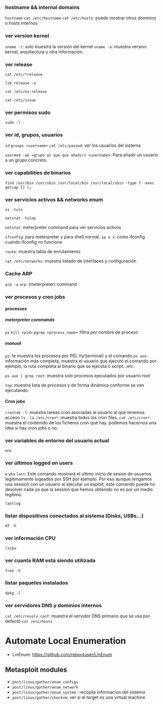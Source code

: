 ### hostname && internal domains
`hostname`
`cat /etc/hostname`
`cat /etc/hosts`: puede mostrar otros dominios o hosts internos
### ver version kernel
`uname -r`: solo muestra la versión del kernel
`uname -a`: muestra version kernel, arquitectura y otra información.
### ver release

`cat /etc/*release`

`lsb_release -a`

`cat /etc/os-release`


`cat /etc/issue`

### ver permisos sudo
`sudo -l`
### ver id, grupos, usuarios
`id`
`groups <username>`
`cat /etc/passwd`: ver los usuarios del sistema

`usermod -aG <grupo al que que añadir> <username>`: Para añadir un usuario a un grupo concreto.
### ver capabilities de binarios

```
find /usr/bin /usr/sbin /usr/local/bin /usr/local/sbin -type f -exec getcap {} \;
```
### ver servicios activos && networks enum
`ss -tuln`

`netstat -tulnp`

`netstat`: meterpreter command para ver servicios activos

`ifconfig`: para meterpreter y para shell normal. 
`ip a s`: como ifconfig cuando ifconfig no funciona

`route`: muestra tabla de enrutamiento

`cat /etc/networks`: muestra listado de interfaces y configuración
### Cache ARP
`arp -a`
`arp`: (meterpreter) command

### ver procesos y cron jobs

#### processes
##### meterpreter commands
`ps`
`kill <pid>`
`pgrep <process_name>` :filtra por nombre de proceso
##### manual
`ps`: te muestra los procesos por PID, tty(terminal) y el comando
`ps aux`: información más completa, muestra el usuario que ejecutó el comando por ejemplo, la ruta completa al binario que se ejecuta o script...etc.

`ps aux | grep root`: muestra solo procesos ejecutados por usuario root

`top`: muestra lista de procesos y de forma dinámica conforme se van ejecutando.

#### Cron jobs

`crontab -l`: muestra tareas cron asociadas al usuario al que tenemos acceso
`ls -la /etc/cron*`: muestra todos los cron files.
`cat /etc/cron*`: muestra el contenido de los ficheros cron que hay. podemos hacernos una idea si hay cron jobs o no.

### ver variables de entorno del usuario actual
`env`

### ver últimos logged on users
`w`
`who`
`last`: Este comando mostrará el ultimo inicio de sesion de usuarios legitimamente logeados por SSH por ejemplo. Por eso aunque tengamos una sessión con un usuario al ejecutar un exploit, este comando puede no devolver nada ya que la sessión que hemos obtenido no es por un medio legítimo.

`lastlog`
### listar dispositivos conectados al sistema (Disks, USBs...)
`df -h`
### ver información CPU
`lscpu`

### ver cuanta RAM está siendo utilizada
`free -h`
### listar paquetes instalados
`dpkg -l`

### ver servidores DNS y dominios internos

`cat /etc/resolv.conf`: muestra el servidor DNS primario que se usa por defecto
`cat /etc/hosts`

# Automate Local Enumeration

- LinEnum: https://github.com/rebootuser/LinEnum

## Metasploit modules

- `post/linux/gather/enum_configs`
- `post/linux/gather/enum_network`
- `post/linux/gather/enum_system` : recopila informacion del sistema
- `post/linux/gather/checkvm`: ver si el target es una virtual machine